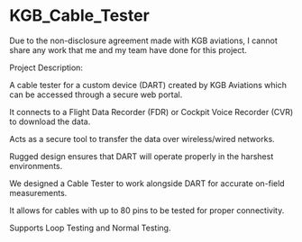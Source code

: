 # KGB_Cable_Tester


Due to the non-disclosure agreement made with KGB aviations, I cannot share any work that me and my team have done for this project.  


Project Description: 

A cable tester for a custom device (DART) created by KGB Aviations which can be accessed through a secure web portal.

It connects to a Flight Data Recorder (FDR) or Cockpit Voice Recorder (CVR) to download the data.

Acts as a secure tool to transfer the data over wireless/wired networks.

Rugged design ensures that DART will operate properly in the harshest environments.

We designed a Cable Tester to work alongside DART for accurate on-field measurements.

It allows for cables with up to 80 pins to be tested for proper connectivity.

Supports Loop Testing and Normal Testing.







